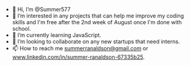 - 👋 Hi, I’m @Summer577
- 👀 I’m interested in any projects that can help me improve my coding skills and I'm free after the 2nd week of August once I'm done with school.
- 🌱 I’m currently learning JavaScript.
- 💞️ I’m looking to collaborate on any new startups that need interns.
- 📫 How to reach me summerranaldson@gmail.com or www.linkedin.com/in/summer-ranaldson-67335b25.

<!---
Summer577/Summer577 is a ✨ special ✨ repository because its `README.md` (this file) appears on your GitHub profile.
You can click the Preview link to take a look at your changes.
--->
